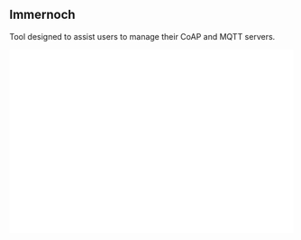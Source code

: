 ## Immernoch

Tool designed to assist users to manage their CoAP and MQTT servers. 

<p float="left">
  <img src="https://github.com/joseareia/immernoch/blob/master/Assets/Immernoch.svg"/>
</p>